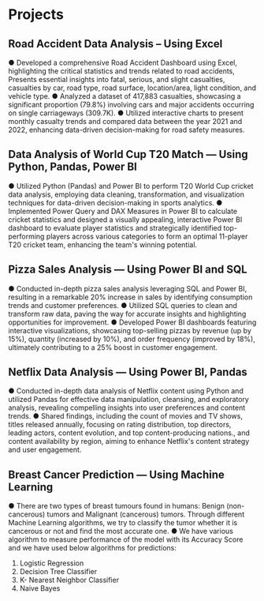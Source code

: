 # Projects

## Road Accident Data Analysis – Using Excel                                                                                 
●	Developed a comprehensive Road Accident Dashboard using Excel, highlighting the critical statistics and trends related to road accidents, Presents essential insights into fatal, serious, and slight casualties, casualties by car, road type, road surface, location/area, light condition, and vehicle type.
●	Analyzed a dataset of 417,883 casualties, showcasing a significant proportion (79.8%) involving cars and major accidents occurring on single carriageways (309.7K).
●	Utilized interactive charts to present monthly casualty trends and compared data between the year 2021 and 2022, enhancing data-driven decision-making for road safety measures.

## Data Analysis of World Cup T20 Match — Using Python, Pandas, Power BI                   
●	Utilized Python (Pandas) and Power BI to perform T20 World Cup cricket data analysis, employing data cleaning, transformation, and visualization techniques for data-driven decision-making in sports analytics.
●	Implemented Power Query and DAX Measures in Power BI to calculate cricket statistics and designed a visually appealing, interactive Power BI dashboard to evaluate player statistics and strategically identified top-performing players across various categories to form an optimal 11-player T20 cricket team, enhancing the team's winning potential.

## Pizza Sales Analysis — Using Power BI and SQL                                                                         
●	Conducted in-depth pizza sales analysis leveraging SQL and Power BI, resulting in a remarkable 20% increase in sales by identifying consumption trends and customer preferences.
●	Utilized SQL queries to clean and transform raw data, paving the way for accurate insights and highlighting opportunities for improvement.
●	Developed Power BI dashboards featuring interactive visualizations, showcasing top-selling pizzas by revenue (up by 15%), quantity (increased by 10%), and order frequency (improved by 18%), ultimately contributing to a 25% boost in customer engagement.

## Netflix Data Analysis — Using Power BI, Pandas                                                                            
●	Conducted in-depth data analysis of Netflix content using Python and utilized Pandas for effective data manipulation, cleansing, and exploratory analysis, revealing compelling insights into user preferences and content trends.
●	Shared findings, including the count of movies and TV shows, titles released annually, focusing on rating distribution, top directors, leading actors, content evolution, and top content-producing nations., and content availability by region, aiming to enhance Netflix's content strategy and user engagement.

## Breast Cancer Prediction — Using Machine Learning                                                              
●	There are two types of breast tumours found in humans: Benign (non-cancerous) tumors and Malignant (cancerous) tumors. Through different Machine Learning algorithms, we try to classify the tumor whether it is cancerous or not and find the most accurate one.
● We have various algorithm to measure performance of the model with its Accuracy Score and we have used below algorithms for predictions:
1) Logistic Regression
2) Decision Tree Classifier
3) K- Nearest Neighbor Classifier
4) Naive Bayes
